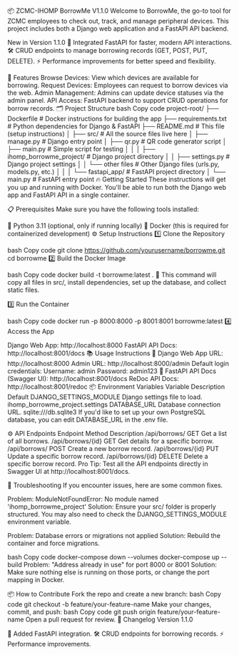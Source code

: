 📦 ZCMC-IHOMP BorrowMe V1.1.0
Welcome to BorrowMe, the go-to tool for ZCMC employees to check out, track, and manage peripheral devices. This project includes both a Django web application and a FastAPI API backend.

New in Version 1.1.0
🚀 Integrated FastAPI for faster, modern API interactions.
🛠️ CRUD endpoints to manage borrowing records (GET, POST, PUT, DELETE).
⚡ Performance improvements for better speed and flexibility.

🚀 Features
Browse Devices: View which devices are available for borrowing.
Request Devices: Employees can request to borrow devices via the web.
Admin Management: Admins can update device statuses via the admin panel.
API Access: FastAPI backend to support CRUD operations for borrow records.
🗂️ Project Structure
bash
Copy code
project-root/
├── Dockerfile               # Docker instructions for building the app
├── requirements.txt         # Python dependencies for Django & FastAPI
├── README.md                # This file (setup instructions)
│
├── src/                     # All the source files live here
│   ├── manage.py            # Django entry point
│   ├── qr.py                # QR code generator script
│   ├── main.py              # Simple script for testing
│   │
│   ├── ihomp_borrowme_project/  # Django project directory
│   │    ├── settings.py     # Django project settings
│   │    └── other files     # Other Django files (urls.py, models.py, etc.)
│   │
│   └── fastapi_app/         # FastAPI project directory
│       └── main.py          # FastAPI entry point
🔥 Getting Started
These instructions will get you up and running with Docker. You'll be able to run both the Django web app and FastAPI API in a single container.

📋 Prerequisites
Make sure you have the following tools installed:

🐍 Python 3.11 (optional, only if running locally)
🐳 Docker (this is required for containerized development)
⚙️ Setup Instructions
1️⃣ Clone the Repository

bash
Copy code
git clone https://github.com/yourusername/borrowme.git
cd borrowme
2️⃣ Build the Docker Image

bash
Copy code
docker build -t borrowme:latest .
📝 This command will copy all files in src/, install dependencies, set up the database, and collect static files.

3️⃣ Run the Container

bash
Copy code
docker run -p 8000:8000 -p 8001:8001 borrowme:latest
4️⃣ Access the App

Django Web App: http://localhost:8000
FastAPI API Docs: http://localhost:8001/docs
📚 Usage Instructions
📘 Django Web App
URL: http://localhost:8000
Admin URL: http://localhost:8000/admin
Default login credentials:
Username: admin
Password: admin123
📘 FastAPI API
Docs (Swagger UI): http://localhost:8001/docs
ReDoc API Docs: http://localhost:8001/redoc
📦 Environment Variables
Variable	Description	Default
DJANGO_SETTINGS_MODULE	Django settings file to load.	ihomp_borrowme_project.settings
DATABASE_URL	Database connection URL.	sqlite:///db.sqlite3
If you'd like to set up your own PostgreSQL database, you can edit DATABASE_URL in the .env file.

⚙️ API Endpoints
Endpoint	Method	Description
/api/borrows/	GET	Get a list of all borrows.
/api/borrows/{id}	GET	Get details for a specific borrow.
/api/borrows/	POST	Create a new borrow record.
/api/borrows/{id}	PUT	Update a specific borrow record.
/api/borrows/{id}	DELETE	Delete a specific borrow record.
Pro Tip: Test all the API endpoints directly in Swagger UI at http://localhost:8001/docs.

🐛 Troubleshooting
If you encounter issues, here are some common fixes.

Problem: ModuleNotFoundError: No module named 'ihomp_borrowme_project'
Solution: Ensure your src/ folder is properly structured. You may also need to check the DJANGO_SETTINGS_MODULE environment variable.

Problem: Database errors or migrations not applied
Solution: Rebuild the container and force migrations.

bash
Copy code
docker-compose down --volumes
docker-compose up --build
Problem: "Address already in use" for port 8000 or 8001
Solution: Make sure nothing else is running on those ports, or change the port mapping in Docker.

📦 How to Contribute
Fork the repo and create a new branch:
bash
Copy code
git checkout -b feature/your-feature-name
Make your changes, commit, and push:
bash
Copy code
git push origin feature/your-feature-name
Open a pull request for review.
📝 Changelog
Version 1.1.0

🚀 Added FastAPI integration.
🛠️ CRUD endpoints for borrowing records.
⚡ Performance improvements.
